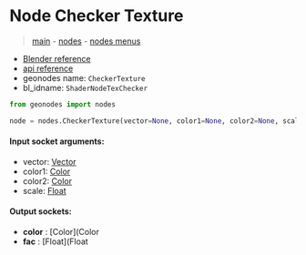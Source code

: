 # Node Checker Texture

> [main](../structure.md) - [nodes](nodes.md) - [nodes menus](nodes_menus.md)

- [Blender reference](https://docs.blender.org/manual/en/latest/modeling/geometry_nodes/texture/checker.html)
- [api reference](https://docs.blender.org/api/current/bpy.types.ShaderNodeTexChecker.html)
- geonodes name: `CheckerTexture`
- bl_idname: `ShaderNodeTexChecker`

```python
from geonodes import nodes

node = nodes.CheckerTexture(vector=None, color1=None, color2=None, scale=None)
```

#### Input socket arguments:

- vector: [Vector](Vector.md)
- color1: [Color](Color.md)
- color2: [Color](Color.md)
- scale: [Float](Float.md)

#### Output sockets:

- **color** : [Color](Color
- **fac** : [Float](Float

